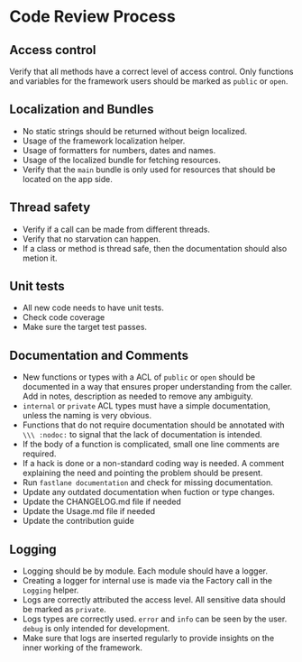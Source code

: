 # Code Review Process

## Access control
Verify that all methods have a correct level of access control. Only functions and variables for the framework users should be marked as `public` or `open`.

## Localization and Bundles
- No static strings should be returned without beign localized.
- Usage of the framework localization helper.
- Usage of formatters for numbers, dates and names.
- Usage of the localized bundle for fetching resources.
- Verify that the `main` bundle is only used for resources that should be located on the app side.

## Thread safety
- Verify if a call can be made from different threads.
- Verify that no starvation can happen.
- If a class or method is thread safe, then the documentation should also metion it.

## Unit tests
- All new code needs to have unit tests.
- Check code coverage
- Make sure the target test passes.

## Documentation and Comments
- New functions or types with a ACL of `public` or `open` should be documented in a way that ensures proper understanding from the caller. Add in notes, description as needed to remove any ambiguity.
- `internal` or `private` ACL types must have a simple documentation, unless the naming is very obvious.
- Functions that do not require documentation should be annotated with `\\\ :nodoc:` to signal that the lack of documentation is intended.
- If the body of a function is complicated, small one line comments are required.
- If a hack is done or a non-standard coding way is needed. A comment explaining the need and pointing the problem should be present.
- Run `fastlane documentation` and check for missing documentation.
- Update any outdated documentation when fuction or type changes.
- Update the CHANGELOG.md file if needed
- Update the Usage.md file if needed
- Update the contribution guide

## Logging
- Logging should be by module. Each module should have a logger.
- Creating a logger for internal use is made via the Factory call in the `Logging` helper.
- Logs are correctly attributed the access level. All sensitive data should be marked as `private`.
- Logs types are correctly used. `error` and `info` can be seen by the user. `debug` is only intended for development.
- Make sure that logs are inserted regularly to provide insights on the inner working of the framework.

